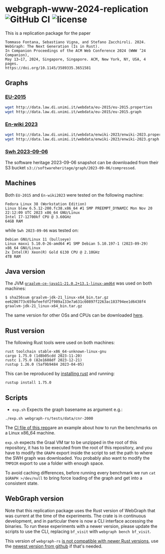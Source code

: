 # webgraph-www-2024-replication ![GitHub CI](https://github.com/zommiommy/webgraph-www-2024-replication/actions/workflows/experiments.yml/badge.svg) ![license](https://img.shields.io/crates/l/webgraph)

This is a replication package for the paper

    Tommaso Fontana, Sebastiano Vigna, and Stefano Zacchiroli. 2024.
    WebGraph: The Next Generation (Is in Rust).
    In Companion Proceedings of the ACM Web Conference 2024 (WWW ’24 Companion), 
    May 13–17, 2024, Singapore, Singapore. ACM, New York, NY, USA, 4 pages.
    https://doi.org/10.1145/3589335.3651581

## Graphs

### [EU-2015](https://law.di.unimi.it/webdata/eu-2015/)

```bash
wget http://data.law.di.unimi.it/webdata/eu-2015/eu-2015.properties
wget http://data.law.di.unimi.it/webdata/eu-2015/eu-2015.graph
```

### [En-wiki 2023](https://law.di.unimi.it/webdata/enwiki-2023/)

```bash
wget http://data.law.di.unimi.it/webdata/enwiki-2023/enwiki-2023.properties
wget http://data.law.di.unimi.it/webdata/enwiki-2023/enwiki-2023.graph
```

### [Swh 2023-09-06](https://docs.softwareheritage.org/devel/swh-dataset/graph/dataset.html)

The software heritage 2023-09-06 snapshot can be downloaded from their S3 bucket
`s3://softwareheritage/graph/2023-09-06/compressed`.

## Machines

Both `EU-2015` and `En-wiki2023` were tested on the following machine:

```
Fedora Linux 38 (Workstation Edition)
Linux blew 6.5.12-200.fc38.x86_64 #1 SMP PREEMPT_DYNAMIC Mon Nov 20 22:12:09 UTC 2023 x86_64 GNU/Linux
Intel I7-12700kf CPU @ 3.60GHz
64GB RAM
```

while `Swh 2023-09-06` was tested on:

```
Debian GNU/Linux 11 (bullseye)
Linux maxxi 5.10.0-26-amd64 #1 SMP Debian 5.10.197-1 (2023-09-29) x86_64 GNU/Linux
2x Intel(R) Xeon(R) Gold 6130 CPU @ 2.10GHz
4TB RAM
```

## Java version

The JVM
[`graalvm-ce-java11-21.0.2+13.1-linux-amd64`](https://download.oracle.com/graalvm/21/archive/graalvm-jdk-21.0.2_linux-x64_bin.tar.gz)
was used on both machines:

```
$ sha256sum graalvm-jdk-21_linux-x64_bin.tar.gz
ee6286773c659afeefdf2f989a133e7a631c60897f2263ac183794ee1d6438f4  graalvm-jdk-21_linux-x64_bin.tar.gz
```

The same version for other OSs and CPUs can be downloaded
[here](https://www.oracle.com/java/technologies/javase/graalvm-jdk21-archive-downloads.html).

## Rust version

The following Rust tools were used on both machines:

```
rust toolchain stable-x86_64-unknown-linux-gnu
cargo 1.75.0 (1d8b05cdd 2023-11-20)
rustc 1.75.0 (82e1608df 2023-12-21)
rustup 1.26.0 (5af9b9484 2023-04-05)
```

This can be reproduced by [installing
rust](https://www.rust-lang.org/tools/install) and running:

```
rustup install 1.75.0
```

## Scripts

- `exp.sh` Expects the graph basename as argument e.g.:

```shell
./exp.sh webgraph-rs/tests/data/cnr-2000
```

The [CI file of this repo](https://github.com/zommiommy/webgraph-www-2024-replication/blob/main/.github/workflows/experiments.yml)are an example about how to run the
benchmarks on a Linux x86_64 machine.

`exp.sh` expects the Graal VM tar to be unzipped in the root of this
repository, it has to be executed from the root of this repository, and you have
to modify the `GRAPH` export inside the script to set the path to where the SWH
graph was downloaded. You probably also want to modify the `TMPDIR` export to
use a folder with enough space.

To avoid caching differences, before running every benchmark we run 
`cat $GRAPH >/dev/null` to bring force loading of the graph and get into a consistent state.

## WebGraph version

Note that this replication package uses the Rust version of WebGraph that was
current at the time of the experiments. The crate is in continuous development,
and in particular there is now a CLI interface accessing the binaries. To run
these experiments with a newer version, please update the scripts to use the
CLI, replacing `bf_visit` with `webgraph bench bf_visit`.

This version of `webgraph-rs` [is not compatible with newer Rust
versions](https://github.com/rust-lang/rust/issues/121604#event-11935096017),
use the [newest version from github](https://github.com/vigna/webgraph-rs) if
that's needed.
